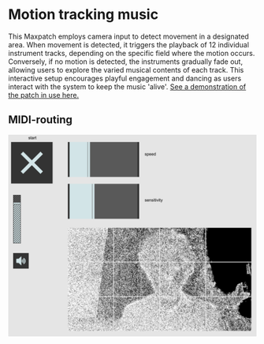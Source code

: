 # Motion tracking music
This Maxpatch employs camera input to detect movement in a designated area. When movement is detected, it triggers the playback of 12 individual instrument tracks, depending on the specific field where the motion occurs. Conversely, if no motion is detected, the instruments gradually fade out, allowing users to explore the varied musical contents of each track. This interactive setup encourages playful engagement and dancing as users interact with the system to keep the music 'alive'. [See a demonstration of the patch in use here.](https://www.thomaseg.dk/)

## MIDI-routing
![Patch overview](images/patch.png)
